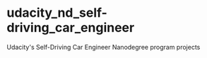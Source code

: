 # udacity_nd_self-driving_car_engineer
Udacity's Self-Driving Car Engineer Nanodegree program projects
